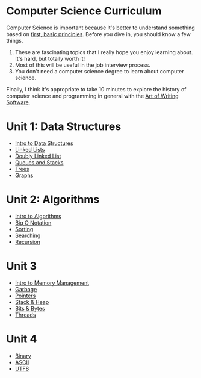 # Computer Science Curriculum

Computer Science is important because it's better to understand something based on [first, basic principles](https://www.youtube.com/watch?v=L-s_3b5fRd8&t=22m38s). Before you dive in, you should know a few things.

1. These are fascinating topics that I really hope you enjoy learning about. It's hard, but totally worth it!
2. Most of this will be useful in the job interview process.
3. You don't need a computer science degree to learn about computer science.

Finally, I think it's appropriate to take 10 minutes to explore the history of computer science and programming in general with the [Art of Writing Software](https://www.youtube.com/watch?v=QdVFvsCWXrA).

# Unit 1: Data Structures
* [Intro to Data Structures](Unit-1/01-intro-to-data-structures.md)
* [Linked Lists](Unit-1/02-linked-list.md)
* [Doubly Linked List](Unit-1/03-doubly-linked-list.md)
* [Queues and Stacks](Unit-1/04-stacks-and-queues.md)
* [Trees](Unit-1/05-trees.md)
* [Graphs](Unit-1/06-graphs.md)

# Unit 2: Algorithms
* [Intro to Algorithms](Unit-2/01-intro-to-algorithms.md)
* [Big O Notation](Unit-2/02-big-o-notation.md)
* [Sorting](Unit-2/03-sorting.md)
* [Searching](Unit-2/04-searching.md)
* [Recursion](Unit-2/05-recursion.md)


# Unit 3
* [Intro to Memory Management](Unit-3/01-intro-to-memory.md)
* [Garbage](Unit-3/02-garbage.md)
* [Pointers](Unit-3/03-pointers.md)
* [Stack & Heap](Unit-3/04-stack-and-heap.md)
* [Bits & Bytes](05-bits-and-bytes.md)
* [Threads](Unit-3/06-threads.md)

# Unit 4
* [Binary](Unit-4/01-binary.md)
* [ASCII](Unit-4/02-ascii.md)
* [UTF8](03-utf.md)
